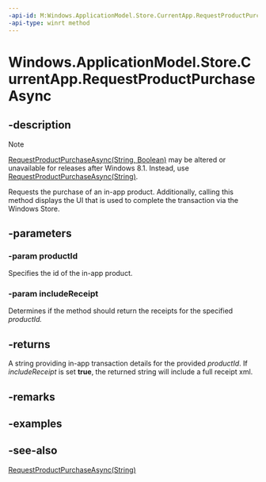 ----api-id: M:Windows.ApplicationModel.Store.CurrentApp.RequestProductPurchaseAsync(System.String,System.Boolean)
-api-type: winrt method
---<!-- Method syntaxpublic Windows.Foundation.IAsyncOperation<string> RequestProductPurchaseAsync(System.String productId, System.Boolean includeReceipt)--># Windows.ApplicationModel.Store.CurrentApp.RequestProductPurchaseAsync## -description> [!NOTE]> [RequestProductPurchaseAsync(String, Boolean)](currentapp_requestproductpurchaseasync_1631257175.md) may be altered or unavailable for releases after Windows 8.1. Instead, use [RequestProductPurchaseAsync(String)](currentapp_requestproductpurchaseasync_2091240017.md).Requests the purchase of an in-app product. Additionally, calling this method displays the UI that is used to complete the transaction via the Windows Store.## -parameters### -param productIdSpecifies the id of the in-app product.### -param includeReceiptDetermines if the method should return the receipts for the specified *productId.*## -returnsA string providing in-app transaction details for the provided *productId*. If *includeReceipt* is set **true**, the returned string will include a full receipt xml.## -remarks## -examples## -see-also[RequestProductPurchaseAsync(String)](currentapp_requestproductpurchaseasync_2091240017.md)